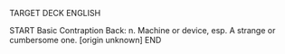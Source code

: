 TARGET DECK
ENGLISH

START
Basic
Contraption
Back: n. Machine or device, esp. A strange or cumbersome one. [origin unknown]
END
